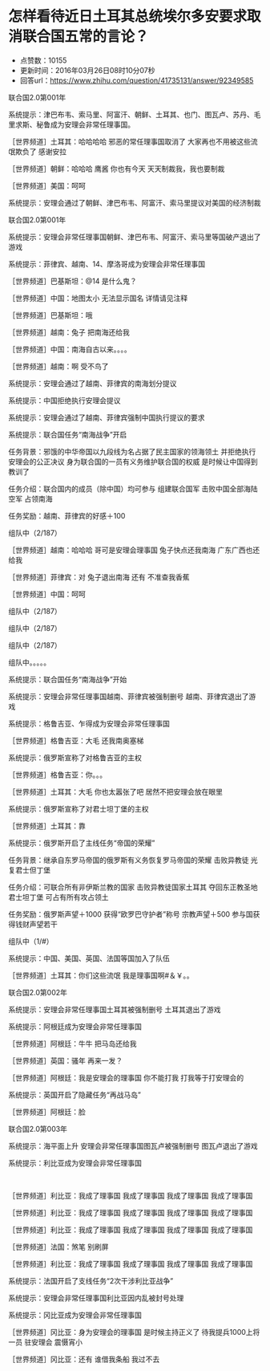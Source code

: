 # 怎样看待近日土耳其总统埃尔多安要求取消联合国五常的言论？
- 点赞数：10155
- 更新时间：2016年03月26日08时10分07秒
- 回答url：https://www.zhihu.com/question/41735131/answer/92349585
<body>
 <p data-pid="DElwKp-m">联合国2.0第001年</p>
 <p data-pid="iGkmaBiZ">系统提示：津巴布韦、索马里、阿富汗、朝鲜、土耳其、也门、图瓦卢、苏丹、毛里求斯、秘鲁成为安理会非常任理事国。</p>
 <p data-pid="uxvsFl1H">［世界频道］土耳其：哈哈哈哈 邪恶的常任理事国取消了 大家再也不用被这些流氓欺负了 感谢安拉</p>
 <p data-pid="T5JUzfbD">［世界频道］朝鲜：哈哈哈 鹰酱 你也有今天 天天制裁我，我也要制裁</p>
 <p data-pid="0fWDSeRp">［世界频道］美国：呵呵</p>
 <p data-pid="tjMdlp3C">系统提示：安理会通过了朝鲜、津巴布韦、阿富汗、索马里提议对美国的经济制裁</p>
 <p data-pid="I98JGYa_">联合国2.0第001年</p>
 <p data-pid="i7XaxsW1">系统提示：安理会非常任理事国朝鲜、津巴布韦、阿富汗、索马里等国破产退出了游戏</p>
 <p data-pid="3Yew1G4B">系统提示：菲律宾、越南、14、摩洛哥成为安理会非常任理事国</p>
 <p data-pid="h99TOAJh">［世界频道］巴基斯坦：@14 是什么鬼？</p>
 <p data-pid="zFPG1Lx6">［世界频道］中国：地图太小 无法显示国名 详情请见注释</p>
 <p data-pid="TW5_jhhv">［世界频道］巴基斯坦：哦</p>
 <p data-pid="zyO_4grN">［世界频道］越南：兔子 把南海还给我</p>
 <p data-pid="Etsc-LZ3">［世界频道］中国：南海自古以来。。。。</p>
 <p data-pid="dtuWJUhU">［世界频道］越南：啊 受不鸟了</p>
 <p data-pid="8iItmEz3">系统提示：安理会通过了越南、菲律宾的南海划分提议</p>
 <p data-pid="8_HyuriN">系统提示：中国拒绝执行安理会提议</p>
 <p data-pid="xAZCGlDK">系统提示：安理会通过了越南、菲律宾强制中国执行提议的要求</p>
 <p data-pid="GBj9JDwA">系统提示：联合国任务“南海战争”开启</p>
 <p data-pid="C0xgxtic">任务背景：邪饿的中华帝国以九段线为名占据了民主国家的领海领土 并拒绝执行安理会的公正决议 身为联合国的一员有义务维护联合国的权威 是时候让中国得到教训了</p>
 <p data-pid="7l21k0Ec">任务介绍：联合国内的成员（除中国）均可参与 组建联合国军 击败中国全部海陆空军 占领南海</p>
 <p data-pid="EktD4GUJ">任务奖励：越南、菲律宾的好感＋100</p>
 <p data-pid="NTxK0G7E">组队中（2/187）</p>
 <p data-pid="M-7AFVkk">［世界频道］越南：哈哈哈 哥可是安理会理事国 兔子快点还我南海 广东广西也还给我</p>
 <p data-pid="VvoM76jr">［世界频道］菲律宾：对 兔子退出南海 还有 不准查我香蕉</p>
 <p data-pid="SP6wmhs4">［世界频道］中国：呵呵</p>
 <p data-pid="2Ms1rghv">组队中（2/187）</p>
 <p data-pid="ZXQR48Ft">组队中（2/187）</p>
 <p data-pid="YSj_z_vi">组队中（2/187）</p>
 <p data-pid="z8DA2-Bh">组队中。。。。。</p>
 <p data-pid="DeAkhxrQ">系统提示：联合国任务“南海战争”开始</p>
 <p data-pid="zOHYblBm">系统提示：安理会非常任理事国越南、菲律宾被强制删号 越南、菲律宾退出了游戏</p>
 <p data-pid="s2-kaP-H">系统提示：格鲁吉亚、乍得成为安理会非常任理事国</p>
 <p data-pid="H8Me7oXi">［世界频道］格鲁吉亚：大毛 还我南奥塞梯</p>
 <p data-pid="xxGOWCkd">系统提示：俄罗斯宣称了对格鲁吉亚的主权</p>
 <p data-pid="XQEoS8yz">［世界频道］格鲁吉亚：你。。。</p>
 <p data-pid="oe1j8qMF">［世界频道］土耳其：大毛 你也太嚣张了吧 居然不把安理会放在眼里</p>
 <p data-pid="Gr-6ASRL">系统提示：俄罗斯宣称了对君士坦丁堡的主权</p>
 <p data-pid="8GNRqJX1">［世界频道］土耳其：靠</p>
 <p data-pid="WJ4QFBKQ">系统提示：俄罗斯开启了主线任务“帝国的荣耀”</p>
 <p data-pid="Uul2432q">任务背景：继承自东罗马帝国的俄罗斯有义务恢复罗马帝国的荣耀 击败异教徒 光复君士但丁堡</p>
 <p data-pid="9P4akjDh">任务介绍：可联合所有非伊斯兰教的国家 击败异教徒国家土耳其 夺回东正教圣地 君士坦丁堡 可占有所有攻占领土</p>
 <p data-pid="O0IP2UdZ">任务奖励：俄罗斯声望＋1000 获得“欧罗巴守护者”称号 宗教声望＋500 参与国获得钱财声望若干</p>
 <p data-pid="pcMWPh_q">组队中（1/#）</p>
 <p data-pid="ElMDVlXO">系统提示：中国、美国、英国、法国等国加入了队伍</p>
 <p data-pid="3r5evw9V">［世界频道］土耳其：你们这些流氓 我是理事国啊#＆￥。。</p>
 <p data-pid="GbqzN-06">联合国2.0第002年</p>
 <p data-pid="BZjP5dsw">系统提示：安理会非常任理事国土耳其被强制删号 土耳其退出了游戏</p>
 <p data-pid="xG0C_vjp">系统提示：阿根廷成为安理会非常任理事国</p>
 <p data-pid="vEiZvrS9">［世界频道］阿根廷：牛牛 把马岛还给我</p>
 <p data-pid="2avdabze">［世界频道］英国：骚年 再来一发？</p>
 <p data-pid="GL8yktOk">［世界频道］阿根廷：我是安理会的理事国 你不能打我 打我等于打安理会的</p>
 <p data-pid="qGro4cBs">系统提示：英国开启了隐藏任务“再战马岛”</p>
 <p data-pid="fHL9jIg6">［世界频道］阿根廷：脸</p>
 <p data-pid="EXDwfn-W">联合国2.0第003年</p>
 <p data-pid="RPHOOVeI">系统提示：海平面上升 安理会非常任理事国图瓦卢被强制删号 图瓦卢退出了游戏</p>
 <p data-pid="nJrv24RU">系统提示：利比亚成为安理会非常任理事国</p>
 <br>
 <p data-pid="wPL5NaDW">［世界频道］利比亚：我成了理事国 我成了理事国 我成了理事国 我成了理事国</p>
 <p data-pid="0rf6WtOh">［世界频道］利比亚：我成了理事国 我成了理事国 我成了理事国 我成了理事国</p>
 <p data-pid="VVSuKu4R">［世界频道］利比亚：我成了理事国 我成了理事国 我成了理事国 我成了理事国</p>
 <p data-pid="XdtPuzjg">［世界频道］法国：煞笔 别刷屏</p>
 <p data-pid="uetPC2bv">［世界频道］利比亚：我成了理事国 我成了理事国 我成了理事国 我成了理事国</p>
 <p data-pid="UEdvOvLV">系统提示：法国开启了支线任务“2次干涉利比亚战争”</p>
 <p data-pid="MgNA74e3">系统提示：安理会非常任理事国利比亚因内乱被封号处理</p>
 <p data-pid="x1W8u3hV">系统提示：冈比亚成为安理会非常任理事国</p>
 <p data-pid="CsQcboJd">［世界频道］冈比亚：身为安理会的理事国 是时候主持正义了 待我提兵1000上将一员 驻安理会 震慑宵小</p>
 <p data-pid="H1xyT5mi">［世界频道］冈比亚：还有 谁借我条船 我过不去</p>
</body>